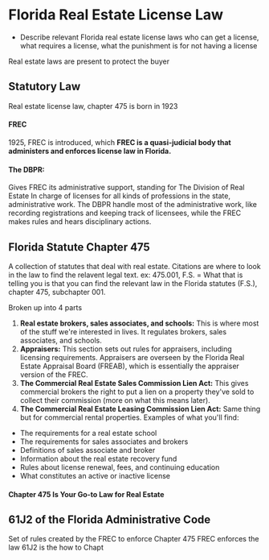 # Florida Real Estate License Law
- Describe relevant Florida real estate license laws 
who can get a license, what requires a license, what the punishment is for not having a license 

Real estate laws are present to protect the buyer
## Statutory Law
Real estate license law, chapter 475 is born in 1923
#### **FREC**
1925, FREC is introduced, which **FREC is a quasi-judicial body that administers and enforces license law in Florida.**
#### **The DBPR:** 
Gives FREC its administrative support, standing for The Division of Real Estate
In charge of licenses for all kinds of professions in the state, administrative work.
The DBPR handle most of the administrative work, like recording registrations and keeping track of licensees, while the FREC makes rules and hears disciplinary actions.

## Florida Statute Chapter 475
A collection of statutes that deal with real estate. Citations are where to look in the law to find the relavent legal text.
ex: 475.001, F.S. = What that is telling you is that you can find the relevant law in the Florida statutes (F.S.), chapter 475, subchapter 001.

Broken up into 4 parts
1. **Real estate brokers, sales associates, and schools:** This is where most of the stuff we're interested in lives. It regulates brokers, sales associates, and schools.
2. **Appraisers:** This section sets out rules for appraisers, including licensing requirements. Appraisers are overseen by the Florida Real Estate Appraisal Board (FREAB), which is essentially the appraiser version of the FREC.
3. **The Commercial Real Estate Sales Commission Lien Act:** This gives commercial brokers the right to put a lien on a property they've sold to collect their commission (more on what this means later).
4. **The Commercial Real Estate Leasing Commission Lien Act:** Same thing but for commercial rental properties.
Examples of what you'll find:
- The requirements for a real estate school
- The requirements for sales associates and brokers
- Definitions of sales associate and broker
- Information about the real estate recovery fund
- Rules about license renewal, fees, and continuing education
- What constitutes an active or inactive license
#### Chapter 475 Is Your Go-to Law for Real Estate

## 61J2 of the Florida Administrative Code
Set of rules created by the FREC to enforce Chapter 475
FREC enforces the law
61J2 is the how to Chapt